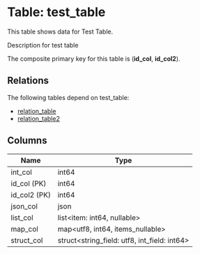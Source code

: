 # Table: test_table

This table shows data for Test Table.

Description for test table

The composite primary key for this table is (**id_col**, **id_col2**).

## Relations

The following tables depend on test_table:
  - [relation_table](relation_table.md)
  - [relation_table2](relation_table2.md)

## Columns

| Name          | Type          |
| ------------- | ------------- |
|int_col|int64|
|id_col (PK)|int64|
|id_col2 (PK)|int64|
|json_col|json|
|list_col|list<item: int64, nullable>|
|map_col|map<utf8, int64, items_nullable>|
|struct_col|struct<string_field: utf8, int_field: int64>|
